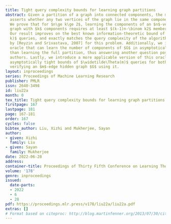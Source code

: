 ```yaml
---
title: Tight query complexity bounds for learning graph partitions
abstract: Given a partition of a graph into connected components, the membership oracle
  asserts whether any two vertices of the graph lie in the same component or not.
  We prove that for $n\ge k\ge 2$, learning the components of an $n$-vertex hidden
  graph with $k$ components requires at least $(k-1)n-\binom k2$ membership queries.
  Our result improves on the best known information-theoretic bound of $\Omega(n\log
  k)$ queries, and exactly matches the query complexity of the algorithm introduced
  by [Reyzin and Srivastava, 2007] for this problem. Additionally, we introduce an
  oracle that can learn the number of components of $G$ in asymptotically fewer queries
  than learning the full partition, thus answering another question posed by the same
  authors. Lastly, we introduce a more applicable version of this oracle, and prove
  asymptotically tight bounds of $\widetilde\Theta(m)$ queries for both learning and
  verifying an $m$-edge hidden graph $G$ using it.
layout: inproceedings
series: Proceedings of Machine Learning Research
publisher: PMLR
issn: 2640-3498
id: liu22a
month: 0
tex_title: Tight query complexity bounds for learning graph partitions
firstpage: 167
lastpage: 181
page: 167-181
order: 167
cycles: false
bibtex_author: Liu, Xizhi and Mukherjee, Sayan
author:
- given: Xizhi
  family: Liu
- given: Sayan
  family: Mukherjee
date: 2022-06-28
address:
container-title: Proceedings of Thirty Fifth Conference on Learning Theory
volume: '178'
genre: inproceedings
issued:
  date-parts:
  - 2022
  - 6
  - 28
pdf: https://proceedings.mlr.press/v178/liu22a/liu22a.pdf
extras: []
# Format based on citeproc: http://blog.martinfenner.org/2013/07/30/citeproc-yaml-for-bibliographies/
---
```

